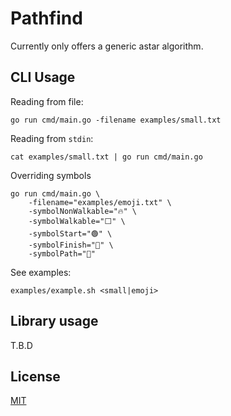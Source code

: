 # Pathfind

Currently only offers a generic astar algorithm.

## CLI Usage

Reading from file:

```console
go run cmd/main.go -filename examples/small.txt
```

Reading from `stdin`:

```console
cat examples/small.txt | go run cmd/main.go
```

Overriding symbols

```console
go run cmd/main.go \
    -filename="examples/emoji.txt" \
    -symbolNonWalkable="🔥" \
    -symbolWalkable="⬜" \
    -symbolStart="🟢" \
    -symbolFinish="🏁" \
    -symbolPath="🚗"
```

See examples:

```console
examples/example.sh <small|emoji>
```

## Library usage

T.B.D

## License

[MIT](./LICENSE)
